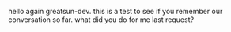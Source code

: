 hello again greatsun-dev. this is a test to see if you remember our conversation so far. what did you do for me last request?